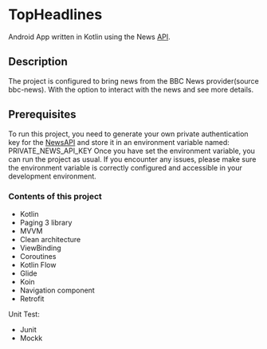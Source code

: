 # TopHeadlines
Android App written in Kotlin using the News [API](https://newsapi.org/docs/endpoints/top-headlines).

## Description
The project is configured to bring news from the BBC News provider(source bbc-news). With the option to interact with the news and see more details.

## Prerequisites
To run this project, you need to generate your own private authentication key for the [NewsAPI](https://newsapi.org/docs/get-started) and store it in an environment variable named: PRIVATE_NEWS_API_KEY  Once you have set the environment variable, you can run the project as usual. If you encounter any issues, please make sure the environment variable is correctly configured and accessible in your development environment.

### Contents of this project
  * Kotlin
  * Paging 3 library
  * MVVM
  * Clean architecture
  * ViewBinding
  * Coroutines
  * Kotlin Flow
  * Glide
  * Koin
  * Navigation component
  * Retrofit

Unit Test:
* Junit
* Mockk    
